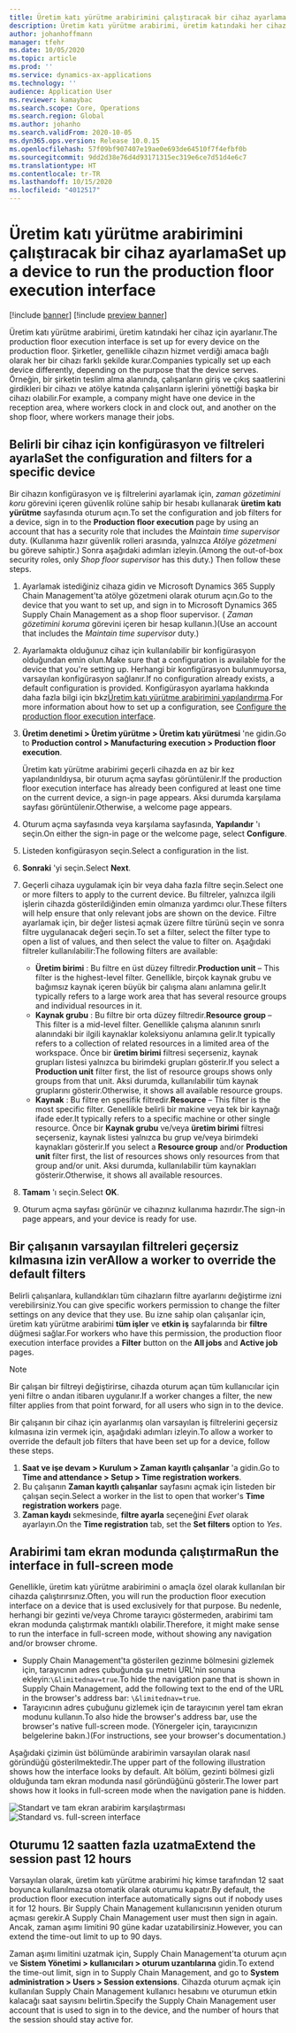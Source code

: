 ```yaml
---
title: Üretim katı yürütme arabirimini çalıştıracak bir cihaz ayarlama
description: Üretim katı yürütme arabirimi, üretim katındaki her cihaz için ayarlanır. Şirketler, genellikle cihazın hizmet verdiği amaca bağlı olarak her bir cihazı farklı şekilde kurar. Örneğin, bir şirketin teslim alma alanında, çalışanların giriş ve çıkış saatlerini girdikleri bir cihazı ve atölye katında çalışanların işlerini yönettiği başka bir cihazı olabilir.
author: johanhoffmann
manager: tfehr
ms.date: 10/05/2020
ms.topic: article
ms.prod: ''
ms.service: dynamics-ax-applications
ms.technology: ''
audience: Application User
ms.reviewer: kamaybac
ms.search.scope: Core, Operations
ms.search.region: Global
ms.author: johanho
ms.search.validFrom: 2020-10-05
ms.dyn365.ops.version: Release 10.0.15
ms.openlocfilehash: 57f09bf907407e19ae0e693de64510f7f4efbf0b
ms.sourcegitcommit: 9dd2d38e76d4d93171315ec319e6ce7d51d4e6c7
ms.translationtype: HT
ms.contentlocale: tr-TR
ms.lasthandoff: 10/15/2020
ms.locfileid: "4012517"
---
```

# <a name="set-up-a-device-to-run-the-production-floor-execution-interface"></a><span data-ttu-id="071d9-105">Üretim katı yürütme arabirimini çalıştıracak bir cihaz ayarlama</span><span class="sxs-lookup"><span data-stu-id="071d9-105">Set up a device to run the production floor execution interface</span></span>

[!include [banner](../includes/banner.md)]
[!include [preview banner](../includes/preview-banner.md)]

<span data-ttu-id="071d9-106">Üretim katı yürütme arabirimi, üretim katındaki her cihaz için ayarlanır.</span><span class="sxs-lookup"><span data-stu-id="071d9-106">The production floor execution interface is set up for every device on the production floor.</span></span> <span data-ttu-id="071d9-107">Şirketler, genellikle cihazın hizmet verdiği amaca bağlı olarak her bir cihazı farklı şekilde kurar.</span><span class="sxs-lookup"><span data-stu-id="071d9-107">Companies typically set up each device differently, depending on the purpose that the device serves.</span></span> <span data-ttu-id="071d9-108">Örneğin, bir şirketin teslim alma alanında, çalışanların giriş ve çıkış saatlerini girdikleri bir cihazı ve atölye katında çalışanların işlerini yönettiği başka bir cihazı olabilir.</span><span class="sxs-lookup"><span data-stu-id="071d9-108">For example, a company might have one device in the reception area, where workers clock in and clock out, and another on the shop floor, where workers manage their jobs.</span></span>

## <a name="set-the-configuration-and-filters-for-a-specific-device"></a><span data-ttu-id="071d9-109">Belirli bir cihaz için konfigürasyon ve filtreleri ayarla</span><span class="sxs-lookup"><span data-stu-id="071d9-109">Set the configuration and filters for a specific device</span></span>

<span data-ttu-id="071d9-110">Bir cihazın konfigürasyon ve iş filtrelerini ayarlamak için, *zaman gözetimini koru* görevini içeren güvenlik rolüne sahip bir hesabı kullanarak **üretim katı yürütme** sayfasında oturum açın.</span><span class="sxs-lookup"><span data-stu-id="071d9-110">To set the configuration and job filters for a device, sign in to the **Production floor execution** page by using an account that has a security role that includes the *Maintain time supervisor* duty.</span></span> <span data-ttu-id="071d9-111">(Kullanıma hazır güvenlik rolleri arasında, yalnızca *Atölye gözetmeni* bu göreve sahiptir.) Sonra aşağıdaki adımları izleyin.</span><span class="sxs-lookup"><span data-stu-id="071d9-111">(Among the out-of-box security roles, only *Shop floor supervisor* has this duty.) Then follow these steps.</span></span>

1. <span data-ttu-id="071d9-112">Ayarlamak istediğiniz cihaza gidin ve Microsoft Dynamics 365 Supply Chain Management'ta atölye gözetmeni olarak oturum açın.</span><span class="sxs-lookup"><span data-stu-id="071d9-112">Go to the device that you want to set up, and sign in to Microsoft Dynamics 365 Supply Chain Management as a shop floor supervisor.</span></span> <span data-ttu-id="071d9-113">( *Zaman gözetimini koruma* görevini içeren bir hesap kullanın.)</span><span class="sxs-lookup"><span data-stu-id="071d9-113">(Use an account that includes the *Maintain time supervisor* duty.)</span></span>
1. <span data-ttu-id="071d9-114">Ayarlamakta olduğunuz cihaz için kullanılabilir bir konfigürasyon olduğundan emin olun.</span><span class="sxs-lookup"><span data-stu-id="071d9-114">Make sure that a configuration is available for the device that you're setting up.</span></span> <span data-ttu-id="071d9-115">Herhangi bir konfigürasyon bulunmuyorsa, varsayılan konfigürasyon sağlanır.</span><span class="sxs-lookup"><span data-stu-id="071d9-115">If no configuration already exists, a default configuration is provided.</span></span> <span data-ttu-id="071d9-116">Konfigürasyon ayarlama hakkında daha fazla bilgi için bkz[Üretim katı yürütme arabirimini yapılandırma](production-floor-execution-configure.md).</span><span class="sxs-lookup"><span data-stu-id="071d9-116">For more information about how to set up a configuration, see [Configure the production floor execution interface](production-floor-execution-configure.md).</span></span>
1. <span data-ttu-id="071d9-117">**Üretim denetimi \> Üretim yürütme \> Üretim katı yürütmesi** 'ne gidin.</span><span class="sxs-lookup"><span data-stu-id="071d9-117">Go to **Production control \> Manufacturing execution \> Production floor execution**.</span></span>

    <span data-ttu-id="071d9-118">Üretim katı yürütme arabirimi geçerli cihazda en az bir kez yapılandırıldıysa, bir oturum açma sayfası görüntülenir.</span><span class="sxs-lookup"><span data-stu-id="071d9-118">If the production floor execution interface has already been configured at least one time on the current device, a sign-in page appears.</span></span> <span data-ttu-id="071d9-119">Aksi durumda karşılama sayfası görüntülenir.</span><span class="sxs-lookup"><span data-stu-id="071d9-119">Otherwise, a welcome page appears.</span></span>

1. <span data-ttu-id="071d9-120">Oturum açma sayfasında veya karşılama sayfasında, **Yapılandır** 'ı seçin.</span><span class="sxs-lookup"><span data-stu-id="071d9-120">On either the sign-in page or the welcome page, select **Configure**.</span></span>
1. <span data-ttu-id="071d9-121">Listeden konfigürasyon seçin.</span><span class="sxs-lookup"><span data-stu-id="071d9-121">Select a configuration in the list.</span></span>
1. <span data-ttu-id="071d9-122">**Sonraki** 'yi seçin.</span><span class="sxs-lookup"><span data-stu-id="071d9-122">Select **Next**.</span></span>
1. <span data-ttu-id="071d9-123">Geçerli cihaza uygulamak için bir veya daha fazla filtre seçin.</span><span class="sxs-lookup"><span data-stu-id="071d9-123">Select one or more filters to apply to the current device.</span></span> <span data-ttu-id="071d9-124">Bu filtreler, yalnızca ilgili işlerin cihazda gösterildiğinden emin olmanıza yardımcı olur.</span><span class="sxs-lookup"><span data-stu-id="071d9-124">These filters will help ensure that only relevant jobs are shown on the device.</span></span> <span data-ttu-id="071d9-125">Filtre ayarlamak için, bir değer listesi açmak üzere filtre türünü seçin ve sonra filtre uygulanacak değeri seçin.</span><span class="sxs-lookup"><span data-stu-id="071d9-125">To set a filter, select the filter type to open a list of values, and then select the value to filter on.</span></span> <span data-ttu-id="071d9-126">Aşağıdaki filtreler kullanılabilir:</span><span class="sxs-lookup"><span data-stu-id="071d9-126">The following filters are available:</span></span>

    - <span data-ttu-id="071d9-127">**Üretim birimi** : Bu filtre en üst düzey filtredir.</span><span class="sxs-lookup"><span data-stu-id="071d9-127">**Production unit** – This filter is the highest-level filter.</span></span> <span data-ttu-id="071d9-128">Genellikle, birçok kaynak grubu ve bağımsız kaynak içeren büyük bir çalışma alanı anlamına gelir.</span><span class="sxs-lookup"><span data-stu-id="071d9-128">It typically refers to a large work area that has several resource groups and individual resources in it.</span></span>
    - <span data-ttu-id="071d9-129">**Kaynak grubu** : Bu filtre bir orta düzey filtredir.</span><span class="sxs-lookup"><span data-stu-id="071d9-129">**Resource group** – This filter is a mid-level filter.</span></span> <span data-ttu-id="071d9-130">Genellikle çalışma alanının sınırlı alanındaki bir ilgili kaynaklar koleksiyonu anlamına gelir.</span><span class="sxs-lookup"><span data-stu-id="071d9-130">It typically refers to a collection of related resources in a limited area of the workspace.</span></span> <span data-ttu-id="071d9-131">Önce bir **üretim birimi** filtresi seçerseniz, kaynak grupları listesi yalnızca bu birimdeki grupları gösterir.</span><span class="sxs-lookup"><span data-stu-id="071d9-131">If you select a **Production unit** filter first, the list of resource groups shows only groups from that unit.</span></span> <span data-ttu-id="071d9-132">Aksi durumda, kullanılabilir tüm kaynak gruplarını gösterir.</span><span class="sxs-lookup"><span data-stu-id="071d9-132">Otherwise, it shows all available resource groups.</span></span>
    - <span data-ttu-id="071d9-133">**Kaynak** : Bu filtre en spesifik filtredir.</span><span class="sxs-lookup"><span data-stu-id="071d9-133">**Resource** – This filter is the most specific filter.</span></span> <span data-ttu-id="071d9-134">Genellikle belirli bir makine veya tek bir kaynağı ifade eder.</span><span class="sxs-lookup"><span data-stu-id="071d9-134">It typically refers to a specific machine or other single resource.</span></span> <span data-ttu-id="071d9-135">Önce bir **Kaynak grubu** ve/veya **üretim birimi** filtresi seçerseniz, kaynak listesi yalnızca bu grup ve/veya birimdeki kaynakları gösterir.</span><span class="sxs-lookup"><span data-stu-id="071d9-135">If you select a **Resource group** and/or **Production unit** filter first, the list of resources shows only resources from that group and/or unit.</span></span> <span data-ttu-id="071d9-136">Aksi durumda, kullanılabilir tüm kaynakları gösterir.</span><span class="sxs-lookup"><span data-stu-id="071d9-136">Otherwise, it shows all available resources.</span></span>

1. <span data-ttu-id="071d9-137">**Tamam** 'ı seçin.</span><span class="sxs-lookup"><span data-stu-id="071d9-137">Select **OK**.</span></span>
1. <span data-ttu-id="071d9-138">Oturum açma sayfası görünür ve cihazınız kullanıma hazırdır.</span><span class="sxs-lookup"><span data-stu-id="071d9-138">The sign-in page appears, and your device is ready for use.</span></span>

## <a name="allow-a-worker-to-override-the-default-filters"></a><span data-ttu-id="071d9-139">Bir çalışanın varsayılan filtreleri geçersiz kılmasına izin ver</span><span class="sxs-lookup"><span data-stu-id="071d9-139">Allow a worker to override the default filters</span></span>

<span data-ttu-id="071d9-140">Belirli çalışanlara, kullandıkları tüm cihazların filtre ayarlarını değiştirme izni verebilirsiniz.</span><span class="sxs-lookup"><span data-stu-id="071d9-140">You can give specific workers permission to change the filter settings on any device that they use.</span></span> <span data-ttu-id="071d9-141">Bu izne sahip olan çalışanlar için, üretim katı yürütme arabirimi **tüm işler** ve **etkin iş** sayfalarında bir **filtre** düğmesi sağlar.</span><span class="sxs-lookup"><span data-stu-id="071d9-141">For workers who have this permission, the production floor execution interface provides a **Filter** button on the **All jobs** and **Active job** pages.</span></span>

> [!NOTE]
> <span data-ttu-id="071d9-142">Bir çalışan bir filtreyi değiştirirse, cihazda oturum açan tüm kullanıcılar için yeni filtre o andan itibaren uygulanır.</span><span class="sxs-lookup"><span data-stu-id="071d9-142">If a worker changes a filter, the new filter applies from that point forward, for all users who sign in to the device.</span></span>

<span data-ttu-id="071d9-143">Bir çalışanın bir cihaz için ayarlanmış olan varsayılan iş filtrelerini geçersiz kılmasına izin vermek için, aşağıdaki adımları izleyin.</span><span class="sxs-lookup"><span data-stu-id="071d9-143">To allow a worker to override the default job filters that have been set up for a device, follow these steps.</span></span>

1. <span data-ttu-id="071d9-144">**Saat ve işe devam \> Kurulum \> Zaman kayıtlı çalışanlar** 'a gidin.</span><span class="sxs-lookup"><span data-stu-id="071d9-144">Go to **Time and attendance \> Setup \> Time registration workers**.</span></span>
1. <span data-ttu-id="071d9-145">Bu çalışanın **Zaman kayıtlı çalışanlar** sayfasını açmak için listeden bir çalışan seçin.</span><span class="sxs-lookup"><span data-stu-id="071d9-145">Select a worker in the list to open that worker's **Time registration workers** page.</span></span>
1. <span data-ttu-id="071d9-146">**Zaman kaydı** sekmesinde, **filtre ayarla** seçeneğini *Evet* olarak ayarlayın.</span><span class="sxs-lookup"><span data-stu-id="071d9-146">On the **Time registration** tab, set the **Set filters** option to *Yes*.</span></span>

## <a name="run-the-interface-in-full-screen-mode"></a><span data-ttu-id="071d9-147">Arabirimi tam ekran modunda çalıştırma</span><span class="sxs-lookup"><span data-stu-id="071d9-147">Run the interface in full-screen mode</span></span>

<span data-ttu-id="071d9-148">Genellikle, üretim katı yürütme arabirimini o amaçla özel olarak kullanılan bir cihazda çalıştırırsınız.</span><span class="sxs-lookup"><span data-stu-id="071d9-148">Often, you will run the production floor execution interface on a device that is used exclusively for that purpose.</span></span> <span data-ttu-id="071d9-149">Bu nedenle, herhangi bir gezinti ve/veya Chrome tarayıcı göstermeden, arabirimi tam ekran modunda çalıştırmak mantıklı olabilir.</span><span class="sxs-lookup"><span data-stu-id="071d9-149">Therefore, it might make sense to run the interface in full-screen mode, without showing any navigation and/or browser chrome.</span></span>

- <span data-ttu-id="071d9-150">Supply Chain Management'ta gösterilen gezinme bölmesini gizlemek için, tarayıcının adres çubuğunda şu metni URL'nin sonuna ekleyin:`\&limitednav=true`.</span><span class="sxs-lookup"><span data-stu-id="071d9-150">To hide the navigation pane that is shown in Supply Chain Management, add the following text to the end of the URL in the browser's address bar: `\&limitednav=true`.</span></span>
- <span data-ttu-id="071d9-151">Tarayıcının adres çubuğunu gizlemek için de tarayıcının yerel tam ekran modunu kullanın.</span><span class="sxs-lookup"><span data-stu-id="071d9-151">To also hide the browser's address bar, use the browser's native full-screen mode.</span></span> <span data-ttu-id="071d9-152">(Yönergeler için, tarayıcınızın belgelerine bakın.)</span><span class="sxs-lookup"><span data-stu-id="071d9-152">(For instructions, see your browser's documentation.)</span></span>

<span data-ttu-id="071d9-153">Aşağıdaki çizimin üst bölümünde arabirimin varsayılan olarak nasıl göründüğü gösterilmektedir.</span><span class="sxs-lookup"><span data-stu-id="071d9-153">The upper part of the following illustration shows how the interface looks by default.</span></span> <span data-ttu-id="071d9-154">Alt bölüm, gezinti bölmesi gizli olduğunda tam ekran modunda nasıl göründüğünü gösterir.</span><span class="sxs-lookup"><span data-stu-id="071d9-154">The lower part shows how it looks in full-screen mode when the navigation pane is hidden.</span></span>

<span data-ttu-id="071d9-155">![Standart ve tam ekran arabirim karşılaştırması](media/pfei-full-screen.png "Standart ve tam ekran arabirim karşılaştırması")</span><span class="sxs-lookup"><span data-stu-id="071d9-155">![Standard vs. full-screen interface](media/pfei-full-screen.png "Standard vs. full-screen interface")</span></span>

## <a name="extend-the-session-past-12-hours"></a><span data-ttu-id="071d9-156">Oturumu 12 saatten fazla uzatma</span><span class="sxs-lookup"><span data-stu-id="071d9-156">Extend the session past 12 hours</span></span>

<span data-ttu-id="071d9-157">Varsayılan olarak, üretim katı yürütme arabirimi hiç kimse tarafından 12 saat boyunca kullanılmazsa otomatik olarak oturumu kapatır.</span><span class="sxs-lookup"><span data-stu-id="071d9-157">By default, the production floor execution interface automatically signs out if nobody uses it for 12 hours.</span></span> <span data-ttu-id="071d9-158">Bir Supply Chain Management kullanıcısının yeniden oturum açması gerekir.</span><span class="sxs-lookup"><span data-stu-id="071d9-158">A Supply Chain Management user must then sign in again.</span></span> <span data-ttu-id="071d9-159">Ancak, zaman aşımı limitini 90 güne kadar uzatabilirsiniz.</span><span class="sxs-lookup"><span data-stu-id="071d9-159">However, you can extend the time-out limit to up to 90 days.</span></span>

<span data-ttu-id="071d9-160">Zaman aşımı limitini uzatmak için, Supply Chain Management'ta oturum açın ve **Sistem Yönetimi \> kullanıcıları \> oturum uzantılarına** gidin.</span><span class="sxs-lookup"><span data-stu-id="071d9-160">To extend the time-out limit, sign in to Supply Chain Management, and go to **System administration \> Users \> Session extensions**.</span></span> <span data-ttu-id="071d9-161">Cihazda oturum açmak için kullanılan Supply Chain Management kullanıcı hesabını ve oturumun etkin kalacağı saat sayısını belirtin.</span><span class="sxs-lookup"><span data-stu-id="071d9-161">Specify the Supply Chain Management user account that is used to sign in to the device, and the number of hours that the session should stay active for.</span></span>

